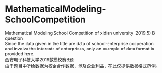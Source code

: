 # MathematicalModeling-SchoolCompetition
Mathematical Modeling School Competition of xidian university (2019.5) B question  
Since the data given in the title are data of school-enterprise cooperation and involve the interests of enterprises, only an example of data format is provided here.  
西安电子科技大学2019数模校赛B题  
由于题目中所给数据为校企合作数据，涉及企业利益，在此仅提供数据格式范例。

